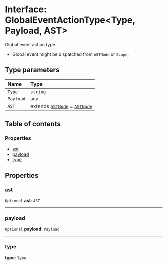 # Interface: GlobalEventActionType\<Type, Payload, AST>

Global event action type.

* Global event might be dispatched from `ASTNode` or `Scope`.

## Type parameters

| Name | Type |
| :------ | :------ |
| `Type` | `string` |
| `Payload` | `any` |
| `AST` | extends [`ASTNode`](/en/auto-docs/fixed-layout-editor/classes/ASTNode.md) = [`ASTNode`](/en/auto-docs/fixed-layout-editor/classes/ASTNode.md) |

## Table of contents

### Properties

* [ast](/en/auto-docs/fixed-layout-editor/interfaces/GlobalEventActionType.md#ast)
* [payload](/en/auto-docs/fixed-layout-editor/interfaces/GlobalEventActionType.md#payload)
* [type](/en/auto-docs/fixed-layout-editor/interfaces/GlobalEventActionType.md#type)

## Properties

### ast

`Optional` **ast**: `AST`

***

### payload

`Optional` **payload**: `Payload`

***

### type

**type**: `Type`
